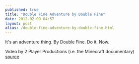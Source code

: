```yaml
---
published: true
title: "Double Fine Adventure by Double Fine"
date: 2012-02-09 04:57
layout: post
alias: /double-fine-adventure-by-double-fine.html
---
```

It&apos;s an adventure thing. By Double Fine. Do it. Now.

Video by 2 Player Productions (i.e. the Minecraft documentary)
<br /><a href="http://www.kickstarter.com/projects/66710809/double-fine-adventure">source</a>
